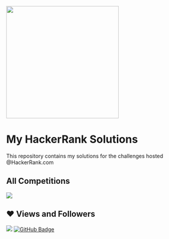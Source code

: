 <a href="https://www.hackerrank.com/danilo_nelder"> <img src="https://i.imgur.com/YQnaKXf.png" width="300px" /></a>

# My HackerRank Solutions

This repository contains my solutions for the challenges hosted @HackerRank.com

## All Competitions

<div align="left">
	<a href="https://github.com/DaniloNelder/HackerRanks/tree/main/Java"> <img src="https://img.icons8.com/color/96/000000/java-coffee-cup-logo--v2.png"/></a>
</div>



## ❤ Views and Followers
<a href="https://komarev.com/ghpvc/?username=danilonelder"><img src="https://komarev.com/ghpvc/?username=danilonelder"></a>
<a href="https://github.com/danilonelder?tab=followers"><img src="https://img.shields.io/github/followers/danilonelder?label=Followers&style=social" alt="GitHub Badge"></a>
